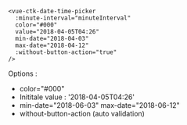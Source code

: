 
    <vue-ctk-date-time-picker
      :minute-interval="minuteInterval"
      color="#000"
      value="2018-04-05T04:26"
      min-date="2018-04-03"
      max-date="2018-04-12"
      :without-button-action="true"
    />

Options :
- color="#000"
- Inititale value : '2018-04-05T04:26'
- min-date="2018-06-03" max-date="2018-06-12"
- without-button-action (auto validation)
